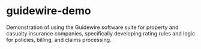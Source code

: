# guidewire-demo
Demonstration of using the Guidewire software suite for property and casualty insurance companies, specifically developing rating rules and logic for policies, billing, and claims processing.
